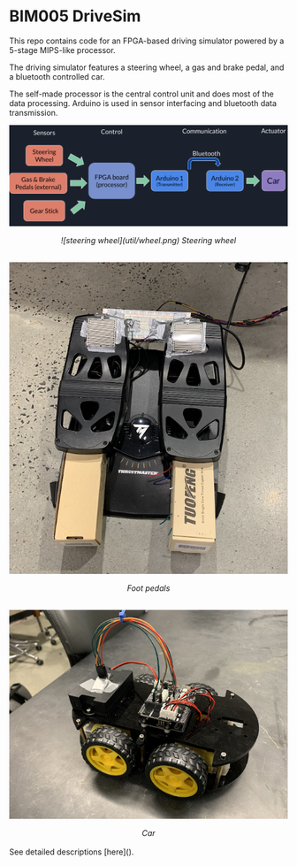 # BIM005 DriveSim

This repo contains code for an FPGA-based driving simulator powered by a 5-stage MIPS-like processor.

The driving simulator features a steering wheel, a gas and brake pedal, and a bluetooth controlled car.

The self-made processor is the central control unit and does most of the data processing. Arduino is used in sensor interfacing and bluetooth data transmission.

![overview](util/project-overview.png)



<div align="center"><i>
![steering wheel](util/wheel.png)
Steering wheel</i></div>
<br>

![foot-pedals](util/pedals.png)

<div align="center"><i>Foot pedals</i></div>
<br>

![car](util/toy-car.png)

<div align="center"><i>Car</i></div>
<br>
See detailed descriptions [here]().